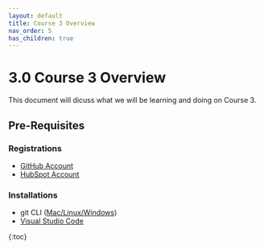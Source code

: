```yaml
---
layout: default
title: Course 3 Overview
nav_order: 5
has_children: true
---
```


# 3.0 Course 3 Overview
This document will dicuss what we will be learning and doing on Course 3.
## Pre-Requisites
### Registrations
* [GitHub Account](www.github.com)
* [HubSpot Account](https://app.hubspot.com/signup-hubspot/crm?hubs_signup-cta=login-signup-cta&hubs_signup-url=app.hubspot.com%2Flogin&uuid=45772efa-8089-4ef9-98c8-f9b12486cf8c&step=landing_page)

### Installations
* git CLI ([Mac/Linux](https://git-scm.com/book/en/v2/Getting-Started-Installing-Git)<a href = '/CloudWebDevelopment/[2022] How to install Git on Windows 10 _ 11 (step by step guide) _ by Valentin Despa _ DevOps with Valentine _ Medium.pdf' target = '_blank'>/Windows</a>)
* [Visual Studio Code](https://code.visualstudio.com/download)

{:toc}